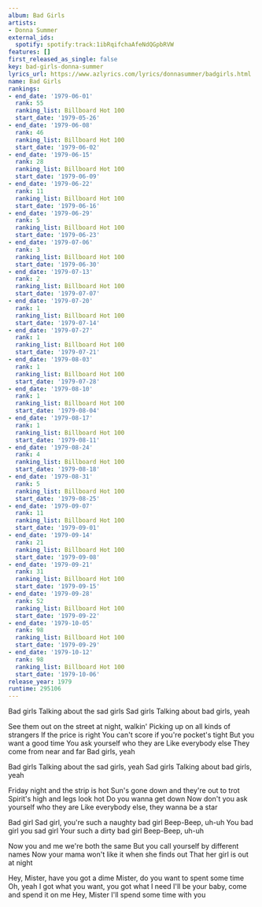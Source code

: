 ```yaml
---
album: Bad Girls
artists:
- Donna Summer
external_ids:
  spotify: spotify:track:1ibRqifchaAfeNdQGpbRVW
features: []
first_released_as_single: false
key: bad-girls-donna-summer
lyrics_url: https://www.azlyrics.com/lyrics/donnasummer/badgirls.html
name: Bad Girls
rankings:
- end_date: '1979-06-01'
  rank: 55
  ranking_list: Billboard Hot 100
  start_date: '1979-05-26'
- end_date: '1979-06-08'
  rank: 46
  ranking_list: Billboard Hot 100
  start_date: '1979-06-02'
- end_date: '1979-06-15'
  rank: 28
  ranking_list: Billboard Hot 100
  start_date: '1979-06-09'
- end_date: '1979-06-22'
  rank: 11
  ranking_list: Billboard Hot 100
  start_date: '1979-06-16'
- end_date: '1979-06-29'
  rank: 5
  ranking_list: Billboard Hot 100
  start_date: '1979-06-23'
- end_date: '1979-07-06'
  rank: 3
  ranking_list: Billboard Hot 100
  start_date: '1979-06-30'
- end_date: '1979-07-13'
  rank: 2
  ranking_list: Billboard Hot 100
  start_date: '1979-07-07'
- end_date: '1979-07-20'
  rank: 1
  ranking_list: Billboard Hot 100
  start_date: '1979-07-14'
- end_date: '1979-07-27'
  rank: 1
  ranking_list: Billboard Hot 100
  start_date: '1979-07-21'
- end_date: '1979-08-03'
  rank: 1
  ranking_list: Billboard Hot 100
  start_date: '1979-07-28'
- end_date: '1979-08-10'
  rank: 1
  ranking_list: Billboard Hot 100
  start_date: '1979-08-04'
- end_date: '1979-08-17'
  rank: 1
  ranking_list: Billboard Hot 100
  start_date: '1979-08-11'
- end_date: '1979-08-24'
  rank: 4
  ranking_list: Billboard Hot 100
  start_date: '1979-08-18'
- end_date: '1979-08-31'
  rank: 5
  ranking_list: Billboard Hot 100
  start_date: '1979-08-25'
- end_date: '1979-09-07'
  rank: 11
  ranking_list: Billboard Hot 100
  start_date: '1979-09-01'
- end_date: '1979-09-14'
  rank: 21
  ranking_list: Billboard Hot 100
  start_date: '1979-09-08'
- end_date: '1979-09-21'
  rank: 31
  ranking_list: Billboard Hot 100
  start_date: '1979-09-15'
- end_date: '1979-09-28'
  rank: 52
  ranking_list: Billboard Hot 100
  start_date: '1979-09-22'
- end_date: '1979-10-05'
  rank: 98
  ranking_list: Billboard Hot 100
  start_date: '1979-09-29'
- end_date: '1979-10-12'
  rank: 98
  ranking_list: Billboard Hot 100
  start_date: '1979-10-06'
release_year: 1979
runtime: 295106
---
```

Bad girls
Talking about the sad girls
Sad girls
Talking about bad girls, yeah

See them out on the street at night, walkin'
Picking up on all kinds of strangers
If the price is right
You can't score if you're pocket's tight
But you want a good time
You ask yourself who they are
Like everybody else
They come from near and far
Bad girls, yeah

Bad girls
Talking about the sad girls, yeah
Sad girls
Talking about bad girls, yeah

Friday night and the strip is hot
Sun's gone down and they're out to trot
Spirit's high and legs look hot
Do you wanna get down
Now don't you ask yourself who they are
Like everybody else, they wanna be a star

Bad girl
Sad girl, you're such a naughty bad girl
Beep-Beep, uh-uh
You bad girl you sad girl
Your such a dirty bad girl
Beep-Beep, uh-uh

Now you and me we're both the same
But you call yourself by different names
Now your mama won't like it when she finds out
That her girl is out at night

Hey, Mister, have you got a dime
Mister, do you want to spent some time
Oh, yeah
I got what you want, you got what I need
I'll be your baby, come and spend it on me
Hey, Mister
I'll spend some time with you
